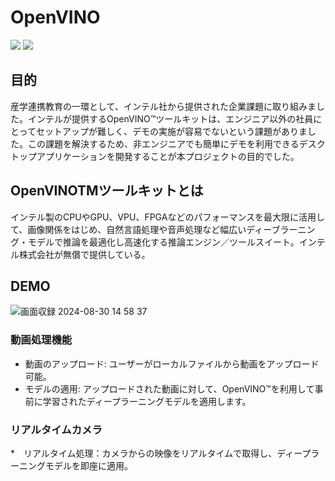 # OpenVINO
<img src="https://img.shields.io/badge/-Python-ffff00.svg?logo=python&style=plastic">
<img src="https://img.shields.io/badge/-Tkinter-3776AB.svg?logo=&style=plastic">


## 目的
産学連携教育の一環として、インテル社から提供された企業課題に取り組みました。インテルが提供するOpenVINO™ツールキットは、エンジニア以外の社員にとってセットアップが難しく、デモの実施が容易でないという課題がありました。この課題を解決するため、非エンジニアでも簡単にデモを利用できるデスクトップアプリケーションを開発することが本プロジェクトの目的でした。

## OpenVINOTMツールキットとは
インテル製のCPUやGPU、VPU、FPGAなどのパフォーマンスを最大限に活用して、画像関係をはじめ、自然言語処理や音声処理など幅広いディーブラーニング・モデルで推論を最適化し高速化する推論エンジン／ツールスイート。インテル株式会社が無償で提供している。

## DEMO
![画面収録 2024-08-30 14 58 37](https://github.com/user-attachments/assets/fcf8cd81-7d12-40c6-99b1-abe393064bda)


### 動画処理機能
* 動画のアップロード: ユーザーがローカルファイルから動画をアップロード可能。
* モデルの適用: アップロードされた動画に対して、OpenVINO™を利用して事前に学習されたディープラーニングモデルを適用します。

### リアルタイムカメラ
*　リアルタイム処理：カメラからの映像をリアルタイムで取得し、ディープラーニングモデルを即座に適用。






